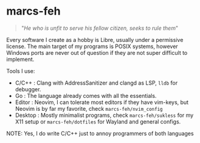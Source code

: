 # marcs-feh

> "*He who is unfit to serve his fellow citizen, seeks to rule them*"

Every software I create as a hobby is Libre, usually under a permissive license. The main target of my programs is POSIX systems, however Windows ports are never out of question if they are not super difficult to implement.

Tools I use:

- C/C++ : Clang with AddressSanitizer and clangd as LSP, `lldb` for debugger.
- Go : The language already comes with all the essentials.
- Editor : Neovim, I can tolerate most editors if they have vim-keys, but Neovim is by far my favorite, check `marcs-feh/nvim_config`
- Desktop : Mostly minimalist programs, check `marcs-feh/sukless` for my X11 setup or `marcs-feh/dotfiles` for Wayland and general configs.

NOTE: Yes, I do write C/C++ just to annoy programmers of both languages
